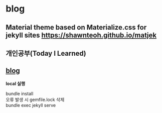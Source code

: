 # blog
Material theme based on Materialize.css for jekyll sites https://shawnteoh.github.io/matjek
---
## 개인공부(Today I Learned)   
<a href="https://sondeokhyeon.github.io/blog">blog</a>   
---
**local 실행**

bundle install   
오류 발생 시 gemfile.lock 삭제   
bundle exec jekyll serve
